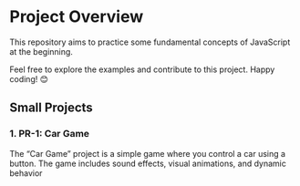 # Project Overview

This repository aims to practice some fundamental concepts of JavaScript at the beginning.

Feel free to explore the examples and contribute to this project. Happy coding! 😊

## Small Projects

### 1. PR-1: Car Game

The “Car Game” project is a simple game where you control a car using a button. The game includes sound effects, visual animations, and dynamic behavior
